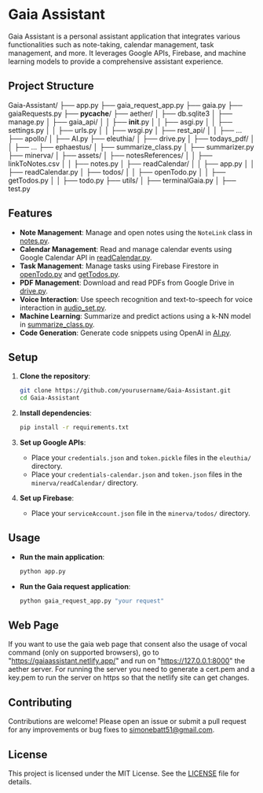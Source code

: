 # Gaia Assistant

Gaia Assistant is a personal assistant application that integrates various functionalities such as note-taking, calendar management, task management, and more. It leverages Google APIs, Firebase, and machine learning models to provide a comprehensive assistant experience.

## Project Structure
Gaia-Assistant/
├── app.py
├── gaia_request_app.py
├── gaia.py
├── gaiaRequests.py
├── __pycache__/
├── aether/
│   ├── db.sqlite3
│   ├── manage.py
│   ├── gaia_api/
│   │   ├── __init__.py
│   │   ├── asgi.py
│   │   ├── settings.py
│   │   ├── urls.py
│   │   ├── wsgi.py
│   ├── rest_api/
│   │   ├── ...
├── apollo/
│   ├── AI.py
├── eleuthia/
│   ├── drive.py
│   ├── todays_pdf/
│   │   ├── ...
├── ephaestus/
│   ├── summarize_class.py
│   ├── summarizer.py
├── minerva/
│   ├── assets/
│   ├── notesReferences/
│   │   ├── linkToNotes.csv
│   │   ├── notes.py
│   ├── readCalendar/
│   │   ├── app.py
│   │   ├── readCalendar.py
│   ├── todos/
│   │   ├── openTodo.py
│   │   ├── getTodos.py
│   │   ├── todo.py
├── utils/
│   ├── terminalGaia.py
│   ├── test.py

## Features

- **Note Management**: Manage and open notes using the `NoteLink` class in [notes.py](minerva/notesReferences/notes.py).
- **Calendar Management**: Read and manage calendar events using Google Calendar API in [readCalendar.py](minerva/readCalendar/readCalendar.py).
- **Task Management**: Manage tasks using Firebase Firestore in [openTodo.py](minerva/todos/openTodo.py) and [getTodos.py](minerva/todos/getTodos.py).
- **PDF Management**: Download and read PDFs from Google Drive in [drive.py](eleuthia/drive.py).
- **Voice Interaction**: Use speech recognition and text-to-speech for voice interaction in [audio_set.py](utils/audio_set.py).
- **Machine Learning**: Summarize and predict actions using a k-NN model in [summarize_class.py](ephaestus/summarize_class.py).
- **Code Generation**: Generate code snippets using OpenAI in [AI.py](apollo/AI.py).

## Setup

1. **Clone the repository**:
    ```sh
    git clone https://github.com/yourusername/Gaia-Assistant.git
    cd Gaia-Assistant
    ```

2. **Install dependencies**:
    ```sh
    pip install -r requirements.txt
    ```

3. **Set up Google APIs**:
    - Place your `credentials.json` and `token.pickle` files in the `eleuthia/` directory.
    - Place your `credentials-calendar.json` and `token.json` files in the `minerva/readCalendar/` directory.

4. **Set up Firebase**:
    - Place your `serviceAccount.json` file in the `minerva/todos/` directory.

## Usage

- **Run the main application**:
    ```sh
    python app.py
    ```

- **Run the Gaia request application**:
    ```sh
    python gaia_request_app.py "your request"
    ```

## Web Page
If you want to use the gaia web page that consent also the usage of vocal command (only on supported browsers), go to "https://gaiaassistant.netlify.app/" and run on "https://127.0.0.1:8000" the aether server. For running the server you need to generate a cert.pem and a key.pem to run the server on https so that the netlify site can get changes.

## Contributing

Contributions are welcome! Please open an issue or submit a pull request for any improvements or bug fixes to simonebatt51@gmail.com.

## License

This project is licensed under the MIT License. See the [LICENSE](LICENSE) file for details.